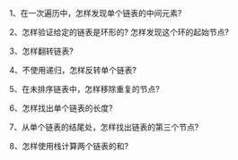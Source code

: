 1、在一次遍历中，怎样发现单个链表的中间元素?

2、怎样验证给定的链表是环形的? 怎样发现这个环的起始节点? 

3、怎样翻转链表? 

4、不使用递归，怎样反转单个链表? 

5、在未排序链表中，怎样移除重复的节点?

6、怎样找出单个链表的长度? 

7、从单个链表的结尾处，怎样找出链表的第三个节点? 

8、怎样使用栈计算两个链表的和?

